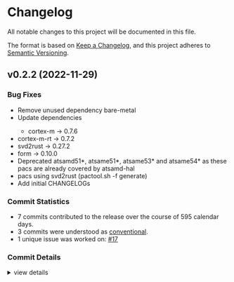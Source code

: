 # Changelog

All notable changes to this project will be documented in this file.

The format is based on [Keep a Changelog](https://keepachangelog.com/en/1.0.0/),
and this project adheres to [Semantic Versioning](https://semver.org/spec/v2.0.0.html).

## v0.2.2 (2022-11-29)

### Bug Fixes

 - <csr-id-54fe3c1f9705e2a9f96176dd8c467fbaed648702/> Remove unused dependency bare-metal
 - <csr-id-63c755d5cb29e4a0d6eec4a1f24498cd2b2801d8/> Update dependencies
   - cortex-m -> 0.7.6
- cortex-m-rt -> 0.7.2
- svd2rust -> 0.27.2
- form -> 0.10.0
- Deprecated atsamd51*, atsame51*, atsame53* and atsame54* as these pacs
     are already covered by atsamd-hal
- pacs using svd2rust (pactool.sh -f generate)
 - <csr-id-5a8f9b8190f7be9dc59af66d0ba0fb48b8ee8c84/> Add initial CHANGELOGs

### Commit Statistics

<csr-read-only-do-not-edit/>

 - 7 commits contributed to the release over the course of 595 calendar days.
 - 3 commits were understood as [conventional](https://www.conventionalcommits.org).
 - 1 unique issue was worked on: [#17](https://github.com/atsam-rs/atsam-pac/issues/17)

### Commit Details

<csr-read-only-do-not-edit/>

<details><summary>view details</summary>

 * **[#17](https://github.com/atsam-rs/atsam-pac/issues/17)**
    - SAM4N support ([`78ff61a`](https://github.com/atsam-rs/atsam-pac/commit/78ff61a61043f9f41553374f605de9ef9f0709ce))
 * **Uncategorized**
    - Add initial CHANGELOGs ([`5a8f9b8`](https://github.com/atsam-rs/atsam-pac/commit/5a8f9b8190f7be9dc59af66d0ba0fb48b8ee8c84))
    - Release atsam4e16c-pac v0.2.2, atsam4e16e-pac v0.2.2, atsam4e8c-pac v0.2.2, atsam4e8e-pac v0.2.2, atsam4lc2a-pac v0.2.2, atsam4lc2b-pac v0.2.2, atsam4lc2c-pac v0.2.2, atsam4lc4a-pac v0.2.2, atsam4lc4b-pac v0.2.2, atsam4lc4c-pac v0.2.2, atsam4lc8a-pac v0.2.2, atsam4lc8b-pac v0.2.2, atsam4lc8c-pac v0.2.2, atsam4ls2a-pac v0.2.2, atsam4ls2b-pac v0.2.2, atsam4ls2c-pac v0.2.2, atsam4ls4a-pac v0.2.2, atsam4ls4b-pac v0.2.2, atsam4ls4c-pac v0.2.2, atsam4ls8a-pac v0.2.2, atsam4ls8b-pac v0.2.2, atsam4ls8c-pac v0.2.2, atsam4n16b-pac v0.2.2, atsam4n16c-pac v0.2.2, atsam4n8a-pac v0.2.2, atsam4n8b-pac v0.2.2, atsam4n8c-pac v0.2.2, atsam4s16b-pac v0.2.2, atsam4s16c-pac v0.2.2, atsam4s2a-pac v0.2.2, atsam4s2b-pac v0.2.2, atsam4s2c-pac v0.2.2, atsam4s4a-pac v0.2.2, atsam4s4b-pac v0.2.2, atsam4s4c-pac v0.2.2, atsam4s8b-pac v0.2.2, atsam4s8c-pac v0.2.2, atsam4sa16b-pac v0.2.2, atsam4sa16c-pac v0.2.2, atsam4sd16b-pac v0.2.2, atsam4sd16c-pac v0.2.2, atsam4sd32b-pac v0.2.2, atsam4sd32c-pac v0.2.2, atsam4sp32a-pac v0.2.2, atsame70j19-pac v0.2.2, atsame70j19b-pac v0.2.2, atsame70j20-pac v0.2.2, atsame70j20b-pac v0.2.2, atsame70j21-pac v0.2.2, atsame70j21b-pac v0.2.2, atsame70n19-pac v0.2.2, atsame70n19b-pac v0.2.2, atsame70n20-pac v0.2.2, atsame70n20b-pac v0.2.2, atsame70n21-pac v0.2.2, atsame70n21b-pac v0.2.2, atsame70q19-pac v0.2.2, atsame70q19b-pac v0.2.2, atsame70q20-pac v0.2.2, atsame70q20b-pac v0.2.2, atsame70q21-pac v0.2.2, atsame70q21b-pac v0.2.2 ([`a628b97`](https://github.com/atsam-rs/atsam-pac/commit/a628b974a612113c93a46bbc2724d403358abb1f))
    - Remove unused dependency bare-metal ([`54fe3c1`](https://github.com/atsam-rs/atsam-pac/commit/54fe3c1f9705e2a9f96176dd8c467fbaed648702))
    - Update dependencies ([`63c755d`](https://github.com/atsam-rs/atsam-pac/commit/63c755d5cb29e4a0d6eec4a1f24498cd2b2801d8))
    - Update pac dependencies ([`8ca7aca`](https://github.com/atsam-rs/atsam-pac/commit/8ca7acab12a2e8af4c6f49d25d79d3c379d4fd35))
    - Update pacs to svd2rust 0.19.0 ([`07a2d93`](https://github.com/atsam-rs/atsam-pac/commit/07a2d930b057726763d359204c406a994661aacc))
</details>

